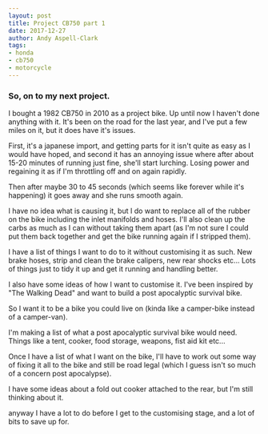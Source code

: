 ```yaml
---
layout: post
title: Project CB750 part 1
date: 2017-12-27
author: Andy Aspell-Clark
tags:
- honda
- cb750
- motorcycle
---
```


### So, on to my next project.

I bought a 1982 CB750 in 2010 as a project bike. Up until now I haven't done anything with it. It's been on the road for the last year, and I've put a few miles on it, but it does have it's issues.

First, it's a japanese import, and getting parts for it isn't quite as easy as I would have hoped, and second it has an annoying issue where after about 15-20 minutes of running just fine, she'll start lurching. Losing power and regaining it as if I'm throttling off and on again rapidly.

Then after maybe 30 to 45 seconds (which seems like forever while it's happening) it goes away and she runs smooth again.

I have no idea what is causing it, but I do want to replace all of the rubber on the bike including the inlet manifolds and hoses. I'll also clean up the carbs as much as I can without taking them apart (as I'm not sure I could put them back together and get the bike running again if I stripped them).

I have a list of things I want to do to it without customising it as such. New brake hoses, strip and clean the brake calipers, new rear shocks etc... Lots of things just to tidy it up and get it running and handling better.

I also have some ideas of how I want to customise it. I've been inspired by "The Walking Dead" and want to build a post apocalyptic survival bike.

So I want it to be a bike you could live on (kinda like a camper-bike instead of a camper-van).

I'm making a list of what a post apocalyptic survival bike would need. Things like a tent, cooker, food storage, weapons, fist aid kit etc...

Once I have a list of what I want on the bike, I'll have to work out some way of fixing it all to the bike and still be road legal (which I guess isn't so much of a concern post apocalypse).

I have some ideas about a fold out cooker attached to the rear, but I'm still thinking about it.

anyway I have a lot to do before I get to the customising stage, and a lot of bits to save up for.
